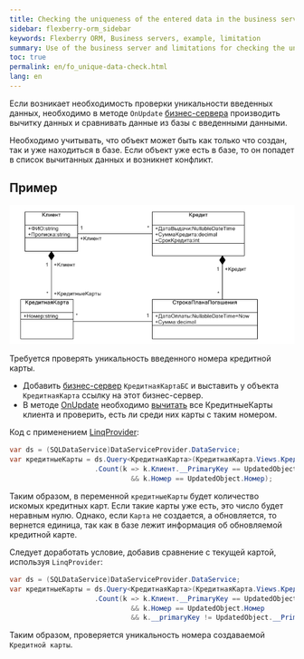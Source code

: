 ```yaml
---
title: Checking the uniqueness of the entered data in the business server
sidebar: flexberry-orm_sidebar
keywords: Flexberry ORM, Business servers, example, limitation
summary: Use of the business server and limitations for checking the uniqueness of objects
toc: true
permalink: en/fo_unique-data-check.html
lang: en
---
```


Если возникает необходимость проверки уникальности введенных данных, необходимо в методе `OnUpdate` [бизнес-сервера](fo_bs-wrapper.html) производить вычитку данных и сравнивать данные из базы с введенными данными.

Необходимо учитывать, что объект может быть как только что создан, так и уже находиться в базе. Если объект уже есть в базе, то он попадет в список вычитанных данных и возникнет конфликт.

## Пример

![](/images/pages/products/flexberry-orm/additional-features/templates.PNG)

Требуется проверять уникальность введенного номера кредитной карты.

* Добавить [бизнес-сервер](fo_bs-wrapper.html) `КредитнаяКартаБС` и выставить у объекта `КредитнаяКарта` ссылку на этот бизнес-сервер.
* В методе [OnUpdate](fo_bs-example.html) необходимо [вычитать](fo_sql-query.html) все КредитныеКарты клиента и проверить, есть ли среди них карты с таким номером.

Код с применением [LinqProvider](fo_linq-provider.html):

```csharp
var ds = (SQLDataService)DataServiceProvider.DataService;
var кредитныеКарты = ds.Query<КредитнаяКарта>(КредитнаяКарта.Views.КредитнаяКартаE)
                     .Count(k => k.Клиент.__PrimaryKey == UpdatedObject.Клиент.__PrimaryKey 
                              && k.Номер == UpdatedObject.Номер);
```

Таким образом, в переменной `кредитныеКарты` будет количество искомых кредитных карт. Если такие карты уже есть, это число будет неравным нулю. Однако, если `Карта` не создается, а обновляется, то вернется единица, так как в базе лежит информация об обновляемой кредитной карте.

Следует доработать условие, добавив сравнение с текущей картой, используя `LinqProvider`:

```csharp
var ds = (SQLDataService)DataServiceProvider.DataService;
var кредитныеКарты = ds.Query<КредитнаяКарта>(КредитнаяКарта.Views.КредитнаяКартаE)
                     .Count(k => k.Клиент.__PrimaryKey == UpdatedObject.Клиент.__PrimaryKey 
                              && k.Номер == UpdatedObject.Номер
                              && k.__primaryKey != UpdatedObject.__PrimaryKey);
```

Таким образом, проверяется уникальность номера создаваемой `Кредитной карты`.
